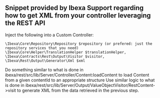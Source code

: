 ## Snippet provided by Ibexa Support regarding how to get XML from your controller leveraging the REST API

Inject the following into a Custom Controller:

```
\Ibexa\Core\Repository\Repository $repository (or prefered: just the repository services that you need)
\Ibexa\Core\Helper\TranslationHelper $translationHelper,
\Ibexa\Contracts\Rest\Output\Visitor $visitor,
\Ibexa\Rest\Output\Generator\Xml $xml
```

Do something similar to what is done in ibexa/rest/src/lib/Server/Controller/Content:loadContent to load Content from a given contentId to an appropriate structure
Use similar logic to what is done in ibexa/rest/src/lib/Server/Output/ValueObjectVisitor/RestContent->visit to generate XML from the data retrieved in the previous step.